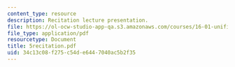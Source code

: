 ```yaml
---
content_type: resource
description: Recitation lecture presentation.
file: https://ol-ocw-studio-app-qa.s3.amazonaws.com/courses/16-01-unified-engineering-i-ii-iii-iv-fall-2005-spring-2006/34c13c08f275c54de6447040ac5b2f35_5recitation.pdf
file_type: application/pdf
resourcetype: Document
title: 5recitation.pdf
uid: 34c13c08-f275-c54d-e644-7040ac5b2f35
---
```

